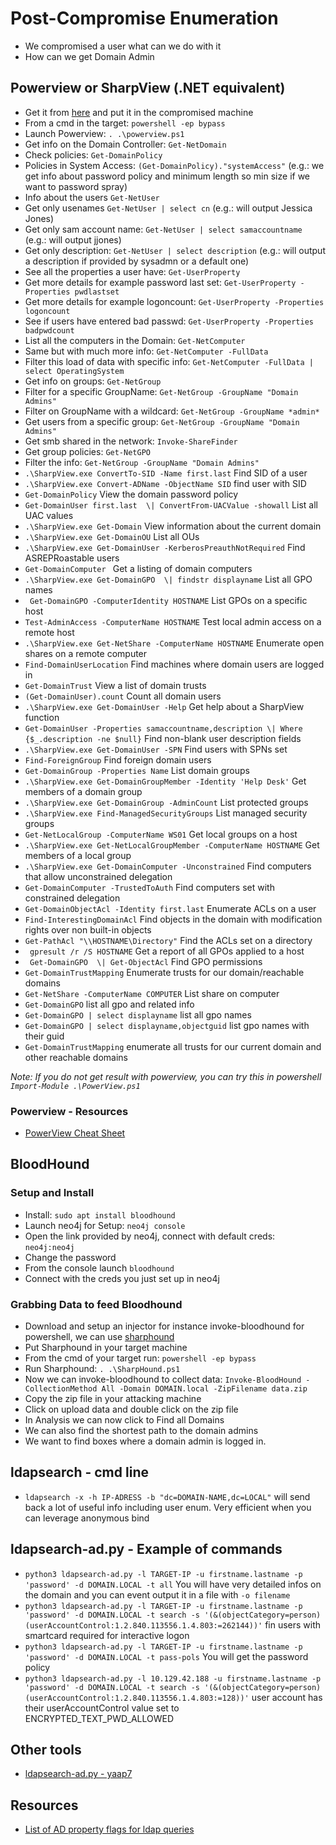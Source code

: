 # Post-Compromise Enumeration

- We compromised a user what can we do with it
- How can we get Domain Admin

## Powerview or SharpView (.NET equivalent)

- Get it from [here](https://raw.githubusercontent.com/PowerShellEmpire/PowerTools/master/PowerView/powerview.ps1) and put it in the compromised machine
- From a cmd in the target: `powershell -ep bypass` 
- Launch Powerview: `. .\powerview.ps1`
- Get info on the Domain Controller: `Get-NetDomain`
- Check policies: `Get-DomainPolicy`
- Policies in System Access: `(Get-DomainPolicy)."systemAccess"` (e.g.: we get info about password policy and minimum length so min size if we want to password spray)
- Info about the users `Get-NetUser`
- Get only usenames `Get-NetUser | select cn` (e.g.: will output Jessica Jones)
- Get only sam account name: `Get-NetUser | select samaccountname` (e.g.: will output jjones)
- Get only description: `Get-NetUser | select description` (e.g.: will output a description if provided by sysadmn or a default one)
- See all the properties a user have: `Get-UserProperty`
- Get more details for example password last set: `Get-UserProperty -Properties pwdlastset`
- Get more details for example logoncount: `Get-UserProperty -Properties logoncount`
- See if users have entered bad passwd: `Get-UserProperty -Properties badpwdcount`
- List all the computers in the Domain: `Get-NetComputer`
- Same but with much more info: `Get-NetComputer -FullData`
- Filter this load of data with specific info: `Get-NetComputer -FullData | select OperatingSystem`
- Get info on groups: `Get-NetGroup`
- Filter for a specific GroupName: `Get-NetGroup -GroupName "Domain Admins" `
- Filter on GroupName with a wildcard: `Get-NetGroup -GroupName *admin* `
- Get users from a specific group: `Get-NetGroup -GroupName "Domain Admins" `
- Get smb shared in the network: `Invoke-ShareFinder`
- Get group policies: `Get-NetGPO`
- Filter the info: `Get-NetGroup -GroupName "Domain Admins" `
- `.\SharpView.exe ConvertTo-SID -Name first.last` Find SID of a user
- `.\SharpView.exe Convert-ADName -ObjectName SID` find user with SID
- `Get-DomainPolicy` View the domain password policy
- `Get-DomainUser first.last  \| ConvertFrom-UACValue -showall` List all UAC values
- `.\SharpView.exe Get-Domain` View information about the current domain
- `.\SharpView.exe Get-DomainOU` List all OUs
- `.\SharpView.exe Get-DomainUser -KerberosPreauthNotRequired` Find ASREPRoastable users
- `Get-DomainComputer ` Get a listing of domain computers
- `.\SharpView.exe Get-DomainGPO  \| findstr displayname` List all GPO names
- ` Get-DomainGPO -ComputerIdentity HOSTNAME` List GPOs on a specific host
- `Test-AdminAccess -ComputerName HOSTNAME` Test local admin access on a remote host 
- `.\SharpView.exe Get-NetShare -ComputerName HOSTNAME` Enumerate open shares on a remote computer 
- `Find-DomainUserLocation` Find machines where domain users are logged in 
- `Get-DomainTrust` View a list of domain trusts 
- `(Get-DomainUser).count` Count all domain users 
- `.\SharpView.exe Get-DomainUser -Help` Get help about a SharpView function 
- `Get-DomainUser -Properties samaccountname,description \| Where {$_.description -ne $null}` Find non-blank user description fields
- `.\SharpView.exe Get-DomainUser -SPN` Find users with SPNs set
- `Find-ForeignGroup` Find foreign domain users
- `Get-DomainGroup -Properties Name` List domain groups
- `.\SharpView.exe Get-DomainGroupMember -Identity 'Help Desk'` Get members of a domain group
- `.\SharpView.exe Get-DomainGroup -AdminCount` List protected groups
- `.\SharpView.exe Find-ManagedSecurityGroups` List managed security groups
- `Get-NetLocalGroup -ComputerName WS01` Get local groups on a host
- `.\SharpView.exe Get-NetLocalGroupMember -ComputerName HOSTNAME` Get members of a local group
- `.\SharpView.exe Get-DomainComputer -Unconstrained` Find computers that allow unconstrained delegation
- `Get-DomainComputer -TrustedToAuth` Find computers set with constrained delegation
- `Get-DomainObjectAcl -Identity first.last` Enumerate ACLs on a user
- `Find-InterestingDomainAcl` Find objects in the domain with modification rights over non built-in objects
- `Get-PathAcl "\\HOSTNAME\Directory"` Find the ACLs set on a directory 
- ` gpresult /r /S HOSTNAME` Get a report of all GPOs applied to a host
- ` Get-DomainGPO  \| Get-ObjectAcl` Find GPO permissions
- `Get-DomainTrustMapping` Enumerate trusts for our domain/reachable domains
- `Get-NetShare -ComputerName COMPUTER` List share on computer
- `Get-DomainGPO` list all gpo and related info
- `Get-DomainGPO | select displayname` list all gpo names
- `Get-DomainGPO | select displayname,objectguid` list gpo names with their guid
- `Get-DomainTrustMapping` enumerate all trusts for our current domain and other reachable domains

*Note: If you do not get result with powerview, you can try this in powershell `Import-Module .\PowerView.ps1`*


### Powerview - Resources

- [PowerView Cheat Sheet](https://gist.github.com/HarmJ0y/184f9822b195c52dd50c379ed3117993)

## BloodHound

### Setup and Install

- Install: `sudo apt install bloodhound`
- Launch neo4j for Setup: `neo4j console`
- Open the link provided by neo4j, connect with default creds: `neo4j:neo4j` 
- Change the password
- From the console launch `bloodhound`
- Connect with the creds you just set up in neo4j

### Grabbing Data to feed Bloodhound

- Download and setup an injector for instance invoke-bloodhound for powershell, we can use [sharphound](https://github.com/BloodHoundAD/BloodHound/blob/master/Collectors/SharpHound.ps1)
- Put Sharphound in your target machine
- From the cmd of your target run: `powershell -ep bypass`
- Run Sharphound: `. .\SharpHound.ps1`
- Now we can invoke-bloodhound to collect data: `Invoke-BloodHound -CollectionMethod All -Domain DOMAIN.local -ZipFilename data.zip`
- Copy the zip file in your attacking machine
- Click on upload data and double click on the zip file
- In Analysis we can now click to Find all Domains
- We can also find the shortest path to the domain admins
- We want to find boxes where a domain admin is logged in.

## ldapsearch - cmd line

- `ldapsearch -x -h IP-ADRESS -b "dc=DOMAIN-NAME,dc=LOCAL"` will send back a lot of useful info including user enum. Very efficient when you can leverage anonymous bind

## ldapsearch-ad.py - Example of commands

- `python3 ldapsearch-ad.py -l TARGET-IP -u firstname.lastname -p 'password' -d DOMAIN.LOCAL -t all` You will have very detailed infos on the domain and you can event output it in a file with `-o filename`
- `python3 ldapsearch-ad.py -l TARGET-IP -u firstname.lastname -p 'password' -d DOMAIN.LOCAL -t search -s '(&(objectCategory=person)(userAccountControl:1.2.840.113556.1.4.803:=262144))'` fin users with smartcard required for interactive logon 
- `python3 ldapsearch-ad.py -l TARGET-IP -u firstname.lastname -p 'password' -d DOMAIN.LOCAL -t pass-pols` You will get the password policy
- `python3 ldapsearch-ad.py -l 10.129.42.188 -u firstname.lastname -p 'password' -d DOMAIN.LOCAL -t search -s '(&(objectCategory=person)(userAccountControl:1.2.840.113556.1.4.803:=128))'` user account has their userAccountControl value set to ENCRYPTED_TEXT_PWD_ALLOWED

## Other tools

- [ldapsearch-ad.py - yaap7](https://github.com/yaap7/ldapsearch-ad)

## Resources

- [List of AD property flags for ldap queries](https://docs.microsoft.com/en-us/troubleshoot/windows-server/identity/useraccountcontrol-manipulate-account-properties#list-of-property-flags)
